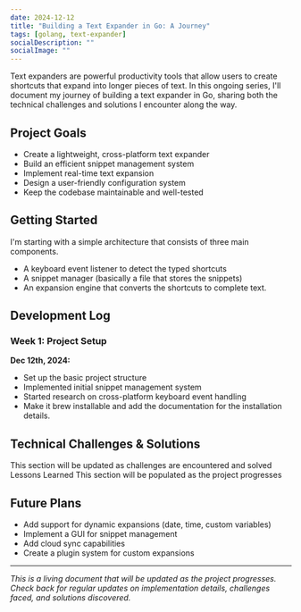 ```yaml
---
date: 2024-12-12
title: "Building a Text Expander in Go: A Journey"
tags: [golang, text-expander]
socialDescription: ""
socialImage: ""
---
```


Text expanders are powerful productivity tools that allow users to create shortcuts that expand into longer pieces of text. In this ongoing series, I'll document my journey of building a text expander in Go, sharing both the technical challenges and solutions I encounter along the way.

## Project Goals

- Create a lightweight, cross-platform text expander
- Build an efficient snippet management system
- Implement real-time text expansion
- Design a user-friendly configuration system
- Keep the codebase maintainable and well-tested

## Getting Started

I'm starting with a simple architecture that consists of three main components. 
- A keyboard event listener to detect the typed shortcuts
- A snippet manager (basically a file that stores the snippets)
- An expansion engine that converts the shortcuts to complete text.


<!-- ## Next Steps
In the upcoming posts, I'll cover:

- Implementing keyboard event listening in Go
- Building a persistent storage system for snippets
- Creating an efficient matching algorithm
- Handling special cases (e.g., formatting, variables) -->


## Development Log
### Week 1: Project Setup
**Dec 12th, 2024:**

- Set up the basic project structure
- Implemented initial snippet management system
- Started research on cross-platform keyboard event handling
- Make it brew installable and add the documentation for the installation details.

## Technical Challenges & Solutions
This section will be updated as challenges are encountered and solved
Lessons Learned
This section will be populated as the project progresses

## Future Plans

- Add support for dynamic expansions (date, time, custom variables)
- Implement a GUI for snippet management
- Add cloud sync capabilities
- Create a plugin system for custom expansions

---

*This is a living document that will be updated as the project progresses. Check back for regular updates on implementation details, challenges faced, and solutions discovered.*